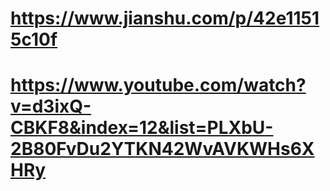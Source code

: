 # https://www.jianshu.com/p/42e11515c10f
# https://www.youtube.com/watch?v=d3ixQ-CBKF8&index=12&list=PLXbU-2B80FvDu2YTKN42WvAVKWHs6XHRy